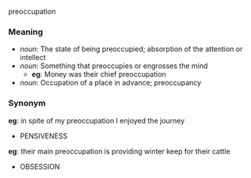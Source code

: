 preoccupation
### Meaning
+ _noun_: The state of being preoccupied; absorption of the attention or intellect
+ _noun_: Something that preoccupies or engrosses the mind
    + __eg__: Money was their chief preoccupation
+ _noun_: Occupation of a place in advance; preoccupancy

### Synonym

__eg__: in spite of my preoccupation I enjoyed the journey

+ PENSIVENESS

__eg__: their main preoccupation is providing winter keep for their cattle

+ OBSESSION


